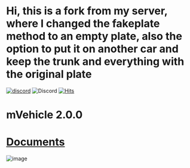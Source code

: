 # Hi, this is a fork from my server, where I changed the fakeplate method to an empty plate, also the option to put it on another car and keep the trunk and everything with the original plate
 

[![discord](https://img.shields.io/badge/Join-Discord-blue?logo=discord&logoColor=white)](https://discord.gg/Vk7eY8xYV2)
![Discord](https://img.shields.io/discord/1048630711881568267?style=flat&label=Online%20Users&color=green)
[![Hits](https://hits.seeyoufarm.com/api/count/incr/badge.svg?url=https%3A%2F%2Fgithub.com%2FMono-94%2FmVehicle&count_bg=%23E9A711&title_bg=%23232323&icon=&icon_color=%23E7E7E7&title=hits&edge_flat=false)](https://hits.seeyoufarm.com)

# 
# mVehicle 2.0.0 

# [Documents](https://mono-94.github.io/mDocuments/docs/mVehicle) 


![image](https://i.imgur.com/Y9RXYBH.png)
